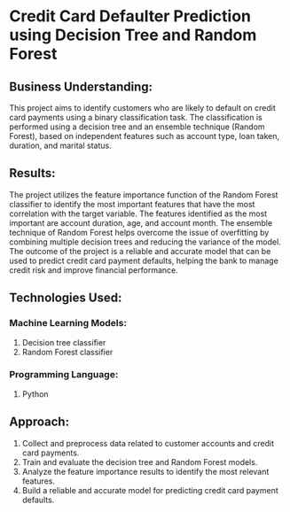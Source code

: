 # Credit Card Defaulter Prediction using Decision Tree and Random Forest
## Business Understanding:
This project aims to identify customers who are likely to default on credit card payments using a binary classification task. The classification is performed using a decision tree and an ensemble technique (Random Forest), based on independent features such as account type, loan taken, duration, and marital status.

## Results:
The project utilizes the feature importance function of the Random Forest classifier to identify the most important features that have the most correlation with the target variable. The features identified as the most important are account duration, age, and account month.
The ensemble technique of Random Forest helps overcome the issue of overfitting by combining multiple decision trees and reducing the variance of the model.
The outcome of the project is a reliable and accurate model that can be used to predict credit card payment defaults, helping the bank to manage credit risk and improve financial performance.

## Technologies Used:

### Machine Learning Models:
1. Decision tree classifier
2. Random Forest classifier
   
### Programming Language:
1. Python

## Approach:
1. Collect and preprocess data related to customer accounts and credit card payments.
2. Train and evaluate the decision tree and Random Forest models.
3. Analyze the feature importance results to identify the most relevant features.
4. Build a reliable and accurate model for predicting credit card payment defaults.


